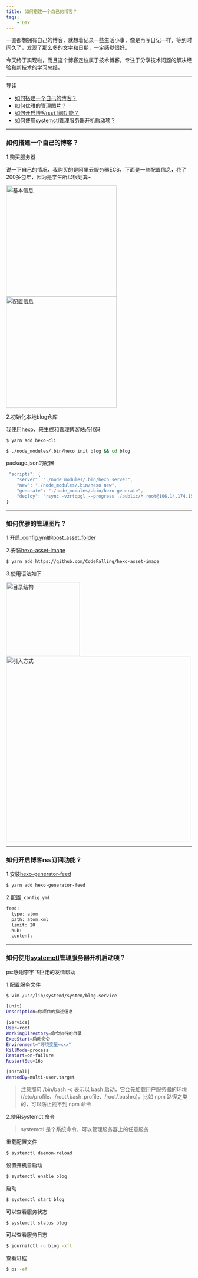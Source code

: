 ```yaml
---
title: 如何搭建一个自己的博客？
tags:
    - DIY
---
```

一直都想拥有自己的博客，就想着记录一些生活小事，像是再写日记一样，等到时间久了，发现了那么多的文字和日期，一定感觉很好。

今天终于实现啦，而且这个博客定位属于技术博客，专注于分享技术问题的解决经验和新技术的学习总结。

---

导读

- [如何搭建一个自己的博客？](#a)
- [如何优雅的管理图片？](#b)
- [如何开启博客rss订阅功能？](#c)
- [如何使用systemctl管理服务器开机启动项？](#d)

---

### <span id='a'>如何搭建一个自己的博客？</span>

1.购买服务器

说一下自己的情况，我购买的是阿里云服务器ECS，下面是一些配置信息，花了200多包年，因为是学生所以很划算~

<img src="1.png" width = "300" alt="基本信息"/>
<img src="2.png" width = "300" alt="配置信息"/>

2.初始化本地blog仓库

我使用[hexo](https://github.com/hexojs/hexo)，来生成和管理博客站点代码

``` bash
$ yarn add hexo-cli
```

``` bash
$ ./node_modules/.bin/hexo init blog && cd blog
```
package.json的配置
```javascript
 "scripts": {
    "server": "./node_modules/.bin/hexo server",
    "new": "./node_modules/.bin/hexo new",
    "generate": "./node_modules/.bin/hexo generate",
    "deploy": "rsync -vzrtopgl --progress ./public/* root@106.14.174.157:/root/blog"
}
```

---

### <span id='b'>如何优雅的管理图片？</span>

1.[开启_config.yml的post_asset_folder](https://hexo.io/zh-cn/docs/asset-folders.html)

2.安装[hexo-asset-image](https://github.com/CodeFalling/hexo-asset-image)

``` bash
$ yarn add https://github.com/CodeFalling/hexo-asset-image
```

3.使用语法如下

<img src="3.png" width = "200" alt="目录结构"/>
<img src="4.png" width = "500" alt="引入方式"/>

---

### <span id='c'>如何开启博客rss订阅功能？</span>

1.安装[hexo-generator-feed](https://github.com/hexojs/hexo-generator-feed)

``` bash
$ yarn add hexo-generator-feed
```

2.配置`_config.yml`

``` bash
feed:
  type: atom
  path: atom.xml
  limit: 20
  hub:
  content:
```

---

### <span id='d'>如何使用[systemctl](http://www.ruanyifeng.com/blog/2016/03/systemd-tutorial-part-two.html)管理服务器开机启动项？</span>

ps:感谢李宇飞巨佬的友情帮助

1.配置服务文件

``` bash
$ vim /usr/lib/systemd/system/blog.service
```

``` bash
[Unit]
Description=你项目的描述信息

[Service]
User=root
WorkingDirectory=命令执行的目录
ExecStart=启动命令
Environment="环境变量=xxx"
KillMode=process
Restart=on-failure
RestartSec=16s

[Install]
WantedBy=multi-user.target
```
> 注意那句 /bin/bash -c 表示以 bash 启动，它会先加载用户服务器的环境 (/etc/profile、/root/.bash_profile、/root/.bashrc)，比如 npm 路径之类的，可以防止找不到 npm 命令

2.使用systemctl命令

> systemctl 是个系统命令，可以管理服务器上的任意服务

重载配置文件
``` bash
$ systemctl daemon-reload
```

设置开机自启动
``` bash
$ systemctl enable blog
```

启动
``` bash
$ systemctl start blog
```

可以查看服务状态
``` bash
$ systemctl status blog
```

可以查看服务日志
``` bash
$ journalctl -u blog -xfl 
```

查看进程
``` bash
$ ps -ef
```

